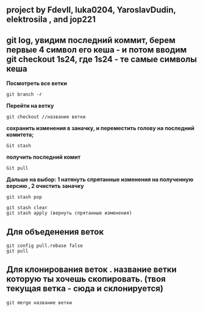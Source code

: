 ## project by Fdevll, luka0204, YaroslavDudin, elektrosila , and jop221

## git log, увидим последний коммит, берем первые 4 символ его кеша - и потом вводим git checkout 1s24, где 1s24 - те самые символы кеша

**Посмотреть все ветки**
```
git branch -r 
```
**Перейти на ветку**
```
git checkout //название ветки
```
**сохранить изменения в заначку, и переместить голову на последний комитета;**
```
Git stash
``` 
**получить последний комит**
```
Git pull 
```
**Дальше на выбор: 1 натянуть спрятанные изменения на полученную версию , 2 очистить заначку**
```
git stash pop
```
```
git stash clear 
git stash apply (вернуть спрятанные изменения)
```
## Для объеденения веток
```
git config pull.rebase false
git pull
```
## Для клонирования веток . название ветки которую ты хочешь скопировать. (твоя текущая ветка - сюда и склонируется)
```
git merge название ветки

```
